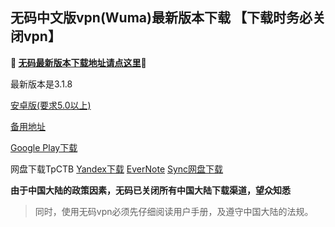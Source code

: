 ## 无码中文版vpn(Wuma)最新版本下载 【下载时务必关闭vpn】
**🔴 [无码最新版本下载地址请点这里](http://176.122.135.4/new/Wuma-git-3.1.8.apk)🔴**

最新版本是3.1.8

[安卓版(要求5.0以上)](http://176.122.135.4/new/Wuma-git-3.1.8.apk)

[备用地址](https://www.evernote.com/shard/s458/sh/3f0dac5f-a0ea-4f91-b0d6-e9cc0e59f05a/56714d245de99eff2866b3943bef9ef1) 

[Google Play下载](https://play.google.com/store/apps/details?id=com.muma.pn) 

网盘下载TpCTB
[Yandex下载]() 
[EverNote](https://www.evernote.com/shard/s458/sh/3f0dac5f-a0ea-4f91-b0d6-e9cc0e59f05a/56714d245de99eff2866b3943bef9ef1) 
[Sync网盘下载](https://ln.sync.com/dl/9c3f10be0/7ihrejim-xtwzcczk-hjudqw-cxxrnxji) 

**由于中国大陆的政策因素，无码已关闭所有中国大陆下载渠道，望众知悉**
> 同时，使用无码vpn必须先仔细阅读用户手册，及遵守中国大陆的法规。




